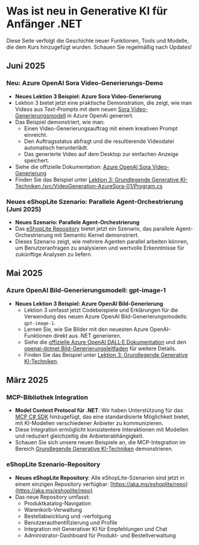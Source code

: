 # Was ist neu in Generative KI für Anfänger .NET

Diese Seite verfolgt die Geschichte neuer Funktionen, Tools und Modelle, die dem Kurs hinzugefügt wurden. Schauen Sie regelmäßig nach Updates!

## Juni 2025

### Neu: Azure OpenAI Sora Video-Generierungs-Demo

- **Neues Lektion 3 Beispiel: Azure Sora Video-Generierung**
- Lektion 3 bietet jetzt eine praktische Demonstration, die zeigt, wie man Videos aus Text-Prompts mit dem neuen [Sora Video-Generierungsmodell](https://learn.microsoft.com/azure/ai-services/openai/concepts/video-generation) in Azure OpenAI generiert.
- Das Beispiel demonstriert, wie man:
  - Einen Video-Generierungsauftrag mit einem kreativen Prompt einreicht.
  - Den Auftragsstatus abfragt und die resultierende Videodatei automatisch herunterlädt.
  - Das generierte Video auf dem Desktop zur einfachen Anzeige speichert.
- Siehe die offizielle Dokumentation: [Azure OpenAI Sora Video-Generierung](https://learn.microsoft.com/azure/ai-services/openai/concepts/video-generation)
- Finden Sie das Beispiel unter [Lektion 3: Grundlegende Generative KI-Techniken /src/VideoGeneration-AzureSora-01/Program.cs](../../03-CoreGenerativeAITechniques/src/VideoGeneration-AzureSora-01/Program.cs)

### Neues eShopLite Szenario: Parallele Agent-Orchestrierung (Juni 2025)

- **Neues Szenario: Parallele Agent-Orchestrierung**
- Das [eShopLite Repository](https://github.com/Azure-Samples/eShopLite/tree/main/scenarios/07-AgentsConcurrent) bietet jetzt ein Szenario, das parallele Agent-Orchestrierung mit Semantic Kernel demonstriert.
- Dieses Szenario zeigt, wie mehrere Agenten parallel arbeiten können, um Benutzeranfragen zu analysieren und wertvolle Erkenntnisse für zukünftige Analysen zu liefern.

## Mai 2025

### Azure OpenAI Bild-Generierungsmodell: gpt-image-1

- **Neues Lektion 3 Beispiel: Azure OpenAI Bild-Generierung**
  - Lektion 3 umfasst jetzt Codebeispiele und Erklärungen für die Verwendung des neuen Azure OpenAI Bild-Generierungsmodells: `gpt-image-1`.
  - Lernen Sie, wie Sie Bilder mit den neuesten Azure OpenAI-Funktionen direkt aus .NET generieren.
  - Siehe die [offizielle Azure OpenAI DALL·E Dokumentation](https://learn.microsoft.com/azure/ai-services/openai/how-to/dall-e?tabs=gpt-image-1) und den [openai-dotnet Bild-Generierungsleitfaden](https://github.com/openai/openai-dotnet?tab=readme-ov-file#how-to-generate-images) für weitere Details.
  - Finden Sie das Beispiel unter [Lektion 3: Grundlegende Generative KI-Techniken](../../03-CoreGenerativeAITechniques/).

## März 2025

### MCP-Bibliothek Integration

- **Model Context Protocol für .NET**: Wir haben Unterstützung für das [MCP C# SDK](https://github.com/modelcontextprotocol/csharp-sdk) hinzugefügt, das eine standardisierte Möglichkeit bietet, mit KI-Modellen verschiedener Anbieter zu kommunizieren.
- Diese Integration ermöglicht konsistentere Interaktionen mit Modellen und reduziert gleichzeitig die Anbieterabhängigkeit.
- Schauen Sie sich unsere neuen Beispiele an, die MCP-Integration im Bereich [Grundlegende Generative KI-Techniken](../../03-CoreGenerativeAITechniques/) demonstrieren.

### eShopLite Szenario-Repository

- **Neues eShopLite Repository**: Alle eShopLite-Szenarien sind jetzt in einem einzigen Repository verfügbar: [https://aka.ms/eshoplite/repo](https://aka.ms/eshoplite/repo)
- Das neue Repository umfasst:
  - Produktkatalog-Navigation
  - Warenkorb-Verwaltung
  - Bestellabwicklung und -verfolgung
  - Benutzerauthentifizierung und Profile
  - Integration mit Generativer KI für Empfehlungen und Chat
  - Administrator-Dashboard für Produkt- und Bestellverwaltung